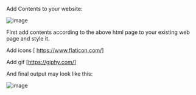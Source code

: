 Add Contents to your website:

![image](https://user-images.githubusercontent.com/111358462/230438478-e41520ff-6b82-423b-b4dd-65a859c51250.png)

First add contents according to the above html page to your existing web page and style it.

Add icons [ https://www.flaticon.com/]

Add gif [https://giphy.com/]

And final output may look like this:
 
![image](https://user-images.githubusercontent.com/111358462/230438586-9e173594-4e35-4261-b113-3c8950e480b4.png)

